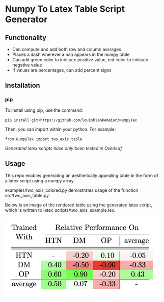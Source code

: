 # Numpy To Latex Table Script Generator

## Functionality

- Can compute and add both row and column averages
- Places a dash wherever a nan appears in the numpy table
- Can add green color to indicate positive value, red color to indicate negative value
- If values are percentages, can add percent signs

## Installation

### pip

To install using pip, use the command:

`pip install git+https://github.com/louisblankemeier/NumpyTex`

Then, you can import within your python. For example:

`from NumpyTex import two_axis_table`

*Generated latex scripts have only been tested in Overleaf.*

## Usage

This repo enables generating an aesthetically appealing table in the form of a latex script using a numpy array. 

examples/two_axis_colored.py demostrates usage of the function src/two_axis_table.py. 

Below is an image of the rendered table using the generated latex script, which is written to latex_scripts/two_axis_example.tex.

![](https://github.com/louisblankemeier/NumpyTex/blob/main/figs/two_axis_table_example.png)





